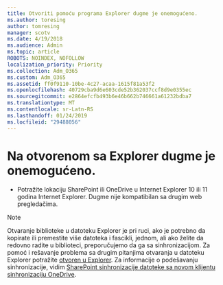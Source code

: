 ```yaml
---
title: Otvoriti pomoću programa Explorer dugme je onemogućeno.
ms.author: toresing
author: tomresing
manager: scotv
ms.date: 4/19/2018
ms.audience: Admin
ms.topic: article
ROBOTS: NOINDEX, NOFOLLOW
localization_priority: Priority
ms.collection: Adm_O365
ms.custom: Adm_O365
ms.assetid: ff0f9110-10be-4c27-acaa-1615f81a53f2
ms.openlocfilehash: 40729cba9d6e603cde52b362037ccf8d9e0355ec
ms.sourcegitcommit: e2864efcfb493b6e46b662b746661a61232bdba7
ms.translationtype: MT
ms.contentlocale: sr-Latn-RS
ms.lasthandoff: 01/24/2019
ms.locfileid: "29488056"
---
```

# <a name="the-open-with-explorer-button-is-disabled"></a>Na otvorenom sa Explorer dugme je onemogućeno.

- Potražite lokaciju SharePoint ili OneDrive u Internet Explorer 10 ili 11 godina Internet Explorer. Dugme nije kompatibilan sa drugim web pregledačima.
    
> [!NOTE]
> Otvaranje biblioteke u datoteku Explorer je pri ruci, ako je potrebno da kopirate ili premestite više datoteka i fascikli, jednom, ali ako želite da redovno radite u biblioteci, preporučujemo da ga sa sinhronizacijom. Za pomoć i rešavanje problema sa drugim pitanjima otvaranja u datoteku Explorer potražite [otvoren u Explorer](https://go.microsoft.com/fwlink/?linkid=871665). Za informacije o podešavanju sinhronizacije, vidim [SharePoint sinhronizacije datoteke sa novom klijentu sinhronizaciju OneDrive](https://go.microsoft.com/fwlink/?linkid=871666). 
  


